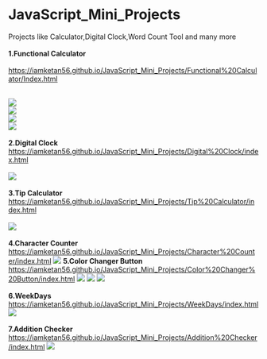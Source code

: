 # JavaScript_Mini_Projects
 Projects like Calculator,Digital Clock,Word Count Tool and many more<br><br>
<b>1.Functional Calculator</b><br><br>
https://iamketan56.github.io/JavaScript_Mini_Projects/Functional%20Calculator/Index.html
<br><br>

![](https://github.com/iamketan56/JavaScript_Mini_Projects/blob/main/Functional%20Calculator/interface2.PNG)
<br>
![](https://github.com/iamketan56/JavaScript_Mini_Projects/blob/main/Functional%20Calculator/interface3.PNG)
<br>
![](https://github.com/iamketan56/JavaScript_Mini_Projects/blob/main/Functional%20Calculator/Interface4.PNG)
<br>
![](https://github.com/iamketan56/JavaScript_Mini_Projects/blob/main/Functional%20Calculator/Interface5.PNG)
<br>
<br>
<b>2.Digital Clock</b><br>
https://iamketan56.github.io/JavaScript_Mini_Projects/Digital%20Clock/index.html
<br><br>
![](https://github.com/iamketan56/JavaScript_Mini_Projects/blob/main/Digital%20Clock/local.PNG)
<br><br>
<b>3.Tip Calculator</b><br>
https://iamketan56.github.io/JavaScript_Mini_Projects/Tip%20Calculator/index.html
<br><br>
![](https://github.com/iamketan56/JavaScript_Mini_Projects/blob/main/Tip%20Calculator/tip.PNG)
<br><br>
<b>4.Character Counter</b><br>
https://iamketan56.github.io/JavaScript_Mini_Projects/Character%20Counter/index.html
![](https://github.com/iamketan56/JavaScript_Mini_Projects/blob/main/Character%20Counter/char.PNG)
<b>5.Color Changer Button</b><br>
https://iamketan56.github.io/JavaScript_Mini_Projects/Color%20Changer%20Button/index.html
![](https://github.com/iamketan56/JavaScript_Mini_Projects/blob/main/Color%20Changer%20Button/1.PNG)
![](https://github.com/iamketan56/JavaScript_Mini_Projects/blob/main/Color%20Changer%20Button/2.PNG)
![](https://github.com/iamketan56/JavaScript_Mini_Projects/blob/main/Color%20Changer%20Button/3.PNG)
<br><br>
<b>6.WeekDays</b><br>
https://iamketan56.github.io/JavaScript_Mini_Projects/WeekDays/index.html
![](https://github.com/iamketan56/JavaScript_Mini_Projects/blob/main/WeekDays/week.PNG)
<br><br>
<b>7.Addition Checker</b><br>
https://iamketan56.github.io/JavaScript_Mini_Projects/Addition%20Checker/index.html
![](https://github.com/iamketan56/JavaScript_Mini_Projects/blob/main/Addition%20Checker/corr.PNG)
